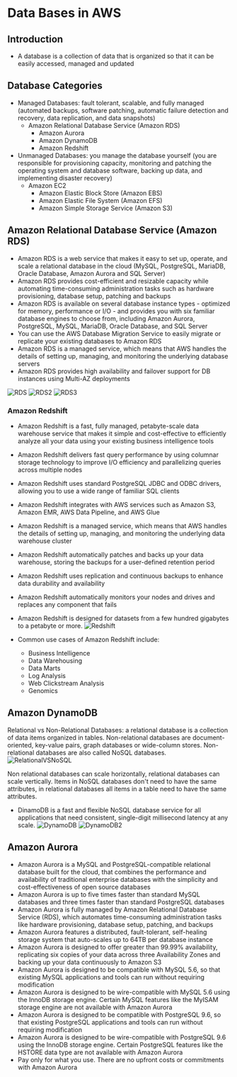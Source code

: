 # Data Bases in AWS

## Introduction

- A database is a collection of data that is organized so that it can be easily accessed, managed and updated

## Database Categories

- Managed Databases: fault tolerant, scalable, and fully managed (automated backups, software patching, automatic failure detection and recovery, data replication, and data snapshots)
  - Amazon Relational Database Service (Amazon RDS)
    - Amazon Aurora
    - Amazon DynamoDB
    - Amazon Redshift
- Unmanaged Databases: you manage the database yourself (you are responsible for provisioning capacity, monitoring and patching the operating system and database software, backing up data, and implementing disaster recovery)
  - Amazon EC2
    - Amazon Elastic Block Store (Amazon EBS)
    - Amazon Elastic File System (Amazon EFS)
    - Amazon Simple Storage Service (Amazon S3)

## Amazon Relational Database Service (Amazon RDS)

- Amazon RDS is a web service that makes it easy to set up, operate, and scale a relational database in the cloud (MySQL, PostgreSQL, MariaDB, Oracle Database, Amazon Aurora and SQL Server)
- Amazon RDS provides cost-efficient and resizable capacity while automating time-consuming administration tasks such as hardware provisioning, database setup, patching and backups
- Amazon RDS is available on several database instance types - optimized for memory, performance or I/O - and provides you with six familiar database engines to choose from, including Amazon Aurora, PostgreSQL, MySQL, MariaDB, Oracle Database, and SQL Server
- You can use the AWS Database Migration Service to easily migrate or replicate your existing databases to Amazon RDS
- Amazon RDS is a managed service, which means that AWS handles the details of setting up, managing, and monitoring the underlying database servers
- Amazon RDS provides high availability and failover support for DB instances using Multi-AZ deployments

![RDS](../img/RDS1.JPG)
![RDS2](../img/RDS2.JPG)
![RDS3](../img/RDS3.JPG)
### Amazon Redshift

- Amazon Redshift is a fast, fully managed, petabyte-scale data warehouse service that makes it simple and cost-effective to efficiently analyze all your data using your existing business intelligence tools
- Amazon Redshift delivers fast query performance by using columnar storage technology to improve I/O efficiency and parallelizing queries across multiple nodes
- Amazon Redshift uses standard PostgreSQL JDBC and ODBC drivers, allowing you to use a wide range of familiar SQL clients
- Amazon Redshift integrates with AWS services such as Amazon S3, Amazon EMR, AWS Data Pipeline, and AWS Glue
- Amazon Redshift is a managed service, which means that AWS handles the details of setting up, managing, and monitoring the underlying data warehouse cluster
- Amazon Redshift automatically patches and backs up your data warehouse, storing the backups for a user-defined retention period
- Amazon Redshift uses replication and continuous backups to enhance data durability and availability
- Amazon Redshift automatically monitors your nodes and drives and replaces any component that fails
- Amazon Redshift is designed for datasets from a few hundred gigabytes to a petabyte or more.
![Redshift](../img/Redshift.JPG)

- Common use cases of Amazon Redshift include:
  - Business Intelligence
  - Data Warehousing
  - Data Marts
  - Log Analysis
  - Web Clickstream Analysis
  - Genomics

## Amazon DynamoDB

Relational vs Non-Relational Databases: a relational database is a collection of data items organized in tables. Non-relational databases are document-oriented, key-value pairs, graph databases or wide-column stores. Non-relational databases are also called NoSQL databases.
![RelationalVSNoSQL](../img/RelationalVSNoSQL.JPG)

Non relational databases can scale horizontally, relational databases can scale vertically.
Items in NoSQL databases don't need to have the same attributes, in relational databases all items in a table need to have the same attributes.

- DinamoDB is a fast and flexible NoSQL database service for all applications that need consistent, single-digit millisecond latency at any scale. 
![DynamoDB](../img/DynamoDB.JPG)
![DynamoDB2](../img/DynamoDB2.JPG)

## Amazon Aurora

- Amazon Aurora is a MySQL and PostgreSQL-compatible relational database built for the cloud, that combines the performance and availability of traditional enterprise databases with the simplicity and cost-effectiveness of open source databases
- Amazon Aurora is up to five times faster than standard MySQL databases and three times faster than standard PostgreSQL databases
- Amazon Aurora is fully managed by Amazon Relational Database Service (RDS), which automates time-consuming administration tasks like hardware provisioning, database setup, patching, and backups
- Amazon Aurora features a distributed, fault-tolerant, self-healing storage system that auto-scales up to 64TB per database instance
- Amazon Aurora is designed to offer greater than 99.99% availability, replicating six copies of your data across three Availability Zones and backing up your data continuously to Amazon S3
- Amazon Aurora is designed to be compatible with MySQL 5.6, so that existing MySQL applications and tools can run without requiring modification
- Amazon Aurora is designed to be wire-compatible with MySQL 5.6 using the InnoDB storage engine. Certain MySQL features like the MyISAM storage engine are not available with Amazon Aurora
- Amazon Aurora is designed to be compatible with PostgreSQL 9.6, so that existing PostgreSQL applications and tools can run without requiring modification
- Amazon Aurora is designed to be wire-compatible with PostgreSQL 9.6 using the InnoDB storage engine. Certain PostgreSQL features like the HSTORE data type are not available with Amazon Aurora
- Pay only for what you use. There are no upfront costs or commitments with Amazon Aurora